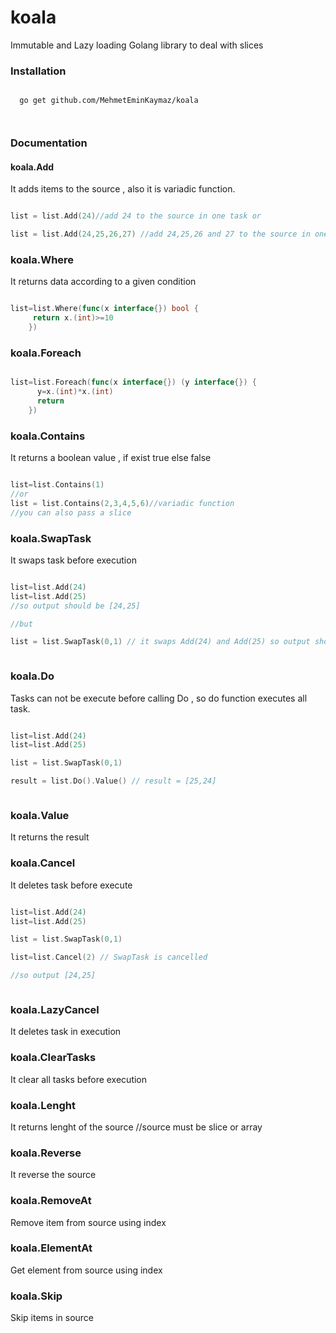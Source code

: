 # koala
Immutable and Lazy loading Golang library to deal with slices


### Installation

```
 
  go get github.com/MehmetEminKaymaz/koala
 
 
```

### Documentation


#### koala.Add

It adds items to the source , also it is variadic function.

```Go

list = list.Add(24)//add 24 to the source in one task or

list = list.Add(24,25,26,27) //add 24,25,26 and 27 to the source in one task

```

### koala.Where

It returns data according to a given condition

```Go

list=list.Where(func(x interface{}) bool { 
     return x.(int)>=10
    })

```


### koala.Foreach

```Go

list=list.Foreach(func(x interface{}) (y interface{}) {
      y=x.(int)*x.(int)
      return
    })

```

### koala.Contains

It returns a boolean value , if exist true else false

```Go

list=list.Contains(1) 
//or
list = list.Contains(2,3,4,5,6)//variadic function
//you can also pass a slice

```

### koala.SwapTask

It swaps task before execution 

```Go

list=list.Add(24)
list=list.Add(25)
//so output should be [24,25]

//but

list = list.SwapTask(0,1) // it swaps Add(24) and Add(25) so output should be [25,24]



```

### koala.Do

Tasks can not be execute before calling Do , so do function executes all task.

```Go

list=list.Add(24)
list=list.Add(25)

list = list.SwapTask(0,1) 

result = list.Do().Value() // result = [25,24]



```

### koala.Value

It returns the result


### koala.Cancel

It deletes task before execute

```Go

list=list.Add(24)
list=list.Add(25)

list = list.SwapTask(0,1) 

list=list.Cancel(2) // SwapTask is cancelled

//so output [24,25]



```

### koala.LazyCancel

It deletes task in execution

### koala.ClearTasks

It clear all tasks before execution

### koala.Lenght

It returns lenght of the source //source must be slice or array


### koala.Reverse

It reverse the source

### koala.RemoveAt

Remove item from source using index

### koala.ElementAt

Get element from source using index

### koala.Skip

Skip items in source 






